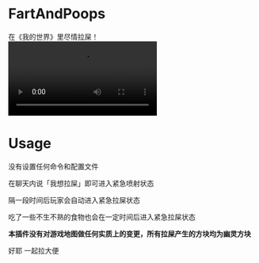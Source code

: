 # FartAndPoops
在《我的世界》里尽情拉屎！  
![video](./asset/vid.mp4)

# Usage
没有设置任何命令和配置文件

在聊天内说「我想拉屎」即可进入紧急喷射状态

隔一段时间后玩家会自动进入紧急拉屎状态

吃了一些不生不熟的食物也会在一定时间后进入紧急拉屎状态

**本插件没有对游戏地图做任何实质上的变更，所有拉屎产生的方块均为幽灵方块**

好耶 一起拉大便